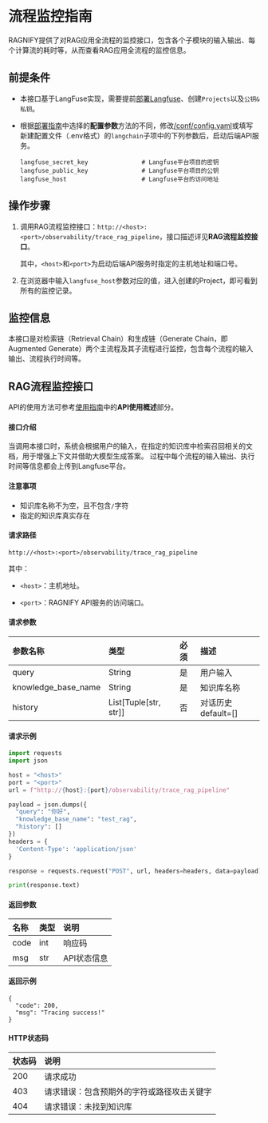 # 流程监控指南

RAGNIFY提供了对RAG应用全流程的监控接口，包含各个子模块的输入输出、每个计算流的耗时等，从而查看RAG应用全流程的监控信息。

## 前提条件

- 本接口基于LangFuse实现，需要提前[部署Langfuse](https://langfuse.com/docs/deployment/self-host)、创建`Projects`以及`公钥&私钥`。
- 根据[部署指南](deployment.md)中选择的**配置参数**方法的不同，修改[/conf/config.yaml](../conf/config.yaml)或填写新建配置文件（.env格式）的`langchain`子项中的下列参数后，启动后端API服务。

  ```text
  langfuse_secret_key               # Langfuse平台项目的密钥
  langfuse_public_key               # Langfuse平台项目的公钥
  langfuse_host                     # Langfuse平台的访问地址
  ```


## 操作步骤

1. 调用RAG流程监控接口：`http://<host>:<port>/observability/trace_rag_pipeline`，接口描述详见**RAG流程监控接口**。

   其中，``<host>``和``<port>``为启动后端API服务时指定的主机地址和端口号。
   
2. 在浏览器中输入`langfuse_host`参数对应的值，进入创建的Project，即可看到所有的监控记录。
   

## 监控信息

本接口是对检索链（Retrieval Chain）和生成链（Generate Chain，即Augmented Generate）两个主流程及其子流程进行监控，包含每个流程的输入输出、流程执行时间等。

## RAG流程监控接口 

API的使用方法可参考[使用指南](service.md)中的**API使用概述**部分。

#### 接口介绍

当调用本接口时，系统会根据用户的输入，在指定的知识库中检索召回相关的文档，用于增强上下文并借助大模型生成答案。
过程中每个流程的输入输出、执行时间等信息都会上传到Langfuse平台。

#### 注意事项

- 知识库名称不为空，且不包含`/`字符
- 指定的知识库真实存在

#### 请求路径

`http://<host>:<port>/observability/trace_rag_pipeline`

其中：

- `<host>`：主机地址。

- `<port>`：RAGNIFY API服务的访问端口。

#### 请求参数

| 参数名称            | 类型                  | 必须 | 描述                |
| :------------------ | :-------------------- | :--- | :------------------ |
| query               | String                | 是   | 用户输入            |
| knowledge_base_name | String                | 是   | 知识库名称          |
| history             | List[Tuple[str, str]] | 否   | 对话历史 default=[] |

#### 请求示例

```python
import requests
import json

host = "<host>"
port = "<port>"
url = f"http://{host}:{port}/observability/trace_rag_pipeline"

payload = json.dumps({
  "query": "你好",
  "knowledge_base_name": "test_rag",
  "history": []
})
headers = {
  'Content-Type': 'application/json'
}

response = requests.request("POST", url, headers=headers, data=payload)

print(response.text)
```

#### 返回参数

| 名称 | 类型 | 说明        |
| :--- | :--- | :---------- |
| code | int  | 响应码      |
| msg  | str  | API状态信息 |

#### 返回示例

```
{
  "code": 200,
  "msg": "Tracing success!"
}
```

#### HTTP状态码

| 状态码 | 说明                    |
|:----|:----------------------|
| 200 | 请求成功                  |
| 403 | 请求错误：包含预期外的字符或路径攻击关键字 |
| 404 | 请求错误：未找到知识库           |
